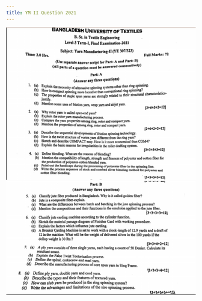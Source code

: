 ```yaml
---
title: YM II Question 2021
---
```


![](img/2023-07-03-15-12-01.png)
![](img/2023-07-03-15-12-17.png)
